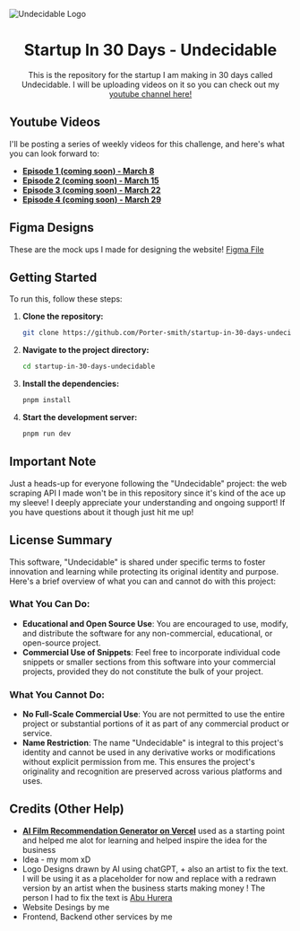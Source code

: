 ![Undecidable Logo](https://github.com/Porter-smith/startup-in-30-days-undecidable/assets/92813718/040e3517-eac3-4adc-bd4f-357035d8ff4f)
<h1 align="center">Startup In 30 Days - Undecidable</h1>

<p align="center">
  This is the repository for the startup I am making in 30 days called Undecidable. I will be uploading videos on it so you can check out my <a href="https://www.youtube.com/channel/UCnCkvoaFWzZ8ASmdGlkZ33w">youtube channel here!</a>
</p>

## Youtube Videos

I'll be posting a series of weekly videos for this challenge, and here's what you can look forward to:

- **[Episode 1 (coming soon) - March 8](#)**
- **[Episode 2 (coming soon) - March 15](#)**
- **[Episode 3 (coming soon) - March 22](#)**
- **[Episode 4 (coming soon) - March 29](#)**



## Figma Designs
These are the mock ups I made for designing the website!
[Figma File](https://www.figma.com/file/Jcv3HvpTXvpCng9Xxyg8aW/Undecidable---Project?type=design&node-id=0%3A1&mode=design&t=WnDt944sQfFJq0Zh-1)



## Getting Started

To run this, follow these steps:

1. **Clone the repository:**

   ```bash
   git clone https://github.com/Porter-smith/startup-in-30-days-undecidable.git
   ```

2. **Navigate to the project directory:**

   ```bash
   cd startup-in-30-days-undecidable
   ```

3. **Install the dependencies:**

   ```bash
   pnpm install
   ```

4. **Start the development server:**

   ```bash
   pnpm run dev
   ```


## Important Note

Just a heads-up for everyone following the "Undecidable" project: the web scraping API I made won't be in this repository since it's kind of the ace up my sleeve! I deeply appreciate your understanding and ongoing support! If you have questions about it though just hit me up! 

## License Summary

This software, "Undecidable" is shared under specific terms to foster innovation and learning while protecting its original identity and purpose. Here's a brief overview of what you can and cannot do with this project:

### What You Can Do:

- **Educational and Open Source Use**: You are encouraged to use, modify, and distribute the software for any non-commercial, educational, or open-source project.
- **Commercial Use of Snippets**: Feel free to incorporate individual code snippets or smaller sections from this software into your commercial projects, provided they do not constitute the bulk of your project.

### What You Cannot Do:

- **No Full-Scale Commercial Use**: You are not permitted to use the entire project or substantial portions of it as part of any commercial product or service.
- **Name Restriction**: The name "Undecidable" is integral to this project's identity and cannot be used in any derivative works or modifications without explicit permission from me. This ensures the project's originality and recognition are preserved across various platforms and uses.


## Credits (Other Help)

- **[AI Film Recommendation Generator on Vercel](https://vercel.com/templates/svelte/watch-this)** used as a starting point and helped me alot for learning and helped inspire the idea for the business
- Idea - my mom xD
- Logo Designs drawn by AI using chatGPT, + also an artist to fix the text. I will be using it as a placeholder for now and replace with a redrawn version by an artist when the business starts making money ! The person I had to fix the text is [Abu Hurera](https://www.fiverr.com/superdesigner8?source=gig_page)
- Website Desings by me
- Frontend, Backend other services by me

